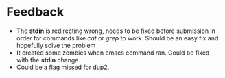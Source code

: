# Feedback

+ The **stdin** is redirecting wrong, needs to be fixed before submission in order for commands like *cat*
or *grep* to work. Should be an easy fix and hopefully solve the problem
+ It created some zombies when emacs command ran. Could be fixed with the **stdin** change.
+ Could be a flag missed for dup2.
